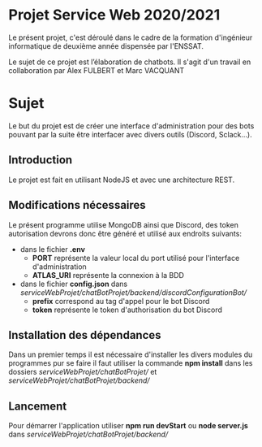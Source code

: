 

# Projet Service Web 2020/2021  
  
Le présent projet, c'est déroulé dans le cadre de la formation d'ingénieur informatique de deuxième année dispensée par l'ENSSAT.
  
Le sujet de ce projet est l’élaboration de chatbots. Il s'agit d'un travail en collaboration par Alex FULBERT et Marc VACQUANT 
# Sujet  
  
Le but du projet est de créer une interface d'administration pour des bots pouvant par la suite être interfacer avec divers outils (Discord, Sclack...).
## Introduction  
  
Le projet est fait en utilisant NodeJS et avec une architecture REST.
  
## Modifications nécessaires

Le présent programme utilise MongoDB ainsi que Discord, des token autorisation devrons donc être généré et utilisé aux endroits suivants:

 - dans le fichier **.env**
	 - **PORT** représente la valeur local du port utilisé pour l'interface d'administration
	 - **ATLAS_URI** représente la connexion à la BDD
- dans le fichier **config.json** dans *serviceWebProjet/chatBotProjet/backend/discordConfigurationBot/*
	- **prefix** correspond au tag d'appel pour le bot Discord
	- **token** représente le token d'authorisation du bot Discord

 
## Installation des dépendances
  
Dans un premier temps il est nécessaire d'installer les divers modules du programmes pur se faire  il faut utiliser la commande **npm install** dans les dossiers *serviceWebProjet/chatBotProjet/* et *serviceWebProjet/chatBotProjet/backend/*
  
## Lancement

Pour démarrer l'application utiliser **npm run devStart** ou **node server.js** dans *serviceWebProjet/chatBotProjet/backend/*

